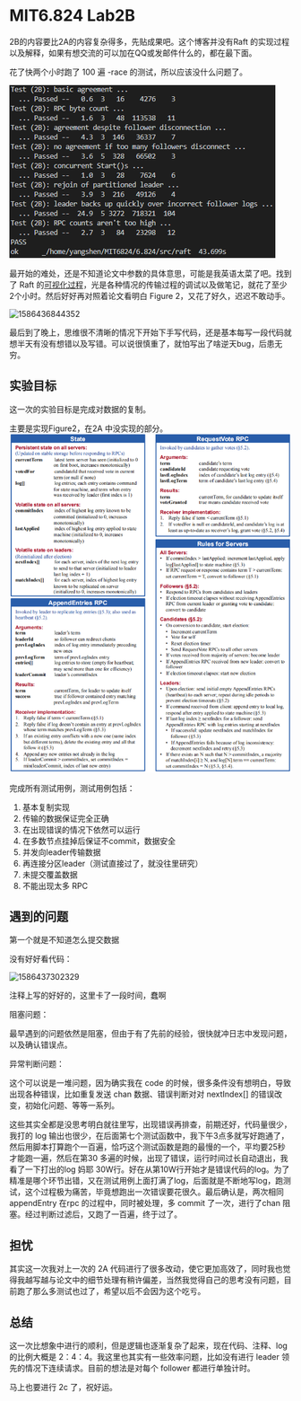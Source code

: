 # MIT6.824 Lab2B

2B的内容要比2A的内容复杂得多，先贴成果吧。这个博客并没有Raft 的实现过程以及解释，如果有想交流的可以加在QQ或发邮件什么的，都在最下面。

花了快两个小时跑了 100 遍 -race 的测试，所以应该没什么问题了。

![1586434731849](https://raw.githubusercontent.com/Yang6149/typora-image/master/demo/202004/09/201852-700034.png)

最开始的难处，还是不知道论文中参数的具体意思，可能是我英语太菜了吧。找到了 Raft 的[可视化过程](https://raft.github.io/raftscope/index.html)，光是各种情况的传输过程的调试以及做笔记，就花了至少2个小时。然后好好再对照着论文看明白  Figure 2，又花了好久，迟迟不敢动手。

![1586436844352](C:\Users\hasaki\AppData\Roaming\Typora\typora-user-images\1586436844352.png)

最后到了晚上，思维很不清晰的情况下开始下手写代码，还是基本每写一段代码就想半天有没有想错以及写错。可以说很慎重了，就怕写出了啥逆天bug，后患无穷。

## 实验目标

这一次的实验目标是完成对数据的复制。

主要是实现Figure2，在2A 中没实现的部分。![1586437222208](https://raw.githubusercontent.com/Yang6149/typora-image/master/demo/202004/09/210051-64220.png)

完成所有测试用例，测试用例包括：

1. 基本复制实现
2. 传输的数据保证完全正确
3. 在出现错误的情况下依然可以运行
4. 在多数节点挂掉后保证不commit，数据安全
5. 并发向leader传输数据
6. 再连接分区leader（测试直接过了，就没往里研究）
7. 未提交覆盖数据
8. 不能出现太多 RPC

## 遇到的问题

第一个就是不知道怎么提交数据

没有好好看代码：

![1586437302329](C:\Users\hasaki\AppData\Roaming\Typora\typora-user-images\1586437302329.png)

注释上写的好好的，这里卡了一段时间，蠢啊

阻塞问题：

最早遇到的问题依然是阻塞，但由于有了先前的经验，很快就冲日志中发现问题，以及确认错误点。

异常判断问题：

这个可以说是一堆问题，因为确实我在 code 的时候，很多条件没有想明白，导致出现各种错误，比如重复发送 chan 数据、错误判断对对 nextIndex[] 的错误改变，初始化问题、等等一系列。

这些其实全都是没思考明白就往里写，出现错误再排查，前期还好，代码量很少，我打的 log 输出也很少，在后面第七个测试函数中，我下午3点多就写好跑通了，然后用脚本打算跑个一百遍，恰巧这个测试函数是跑的最慢的一个，平均要25秒才能跑一遍，然后在第30 多遍的时候，出现了错误，运行时间过长自动退出，我看了一下打出的log 妈耶 30W行。好在从第10W行开始才是错误代码的log。为了精准是哪个环节出错，又在测试用例上面打满了log，后面就是不断地写log，跑测试，这个过程极为痛苦，毕竟想跑出一次错误要花很久。最后确认是，两次相同 appendEntry 在rpc 的过程中，同时被处理，多 commit 了一次，进行了chan 阻塞。经过判断过滤后，又跑了一百遍，终于过了。

## 担忧

其实这一次我对上一次的 2A 代码进行了很多改动，使它更加高效了，同时我也觉得我越写越与论文中的细节处理有稍许偏差，当然我觉得自己的思考没有问题，目前跑了那么多测试也过了，希望以后不会因为这个吃亏。

## 总结

这一次比想象中进行的顺利，但是逻辑也逐渐复杂了起来，现在代码、注释、log的比例大概是 2：4：4。我这里也其实有一些效率问题，比如没有进行 leader 领先的情况下连续请求。目前的想法是对每个 follower 都进行单独计时。

马上也要进行 2c 了，祝好运。